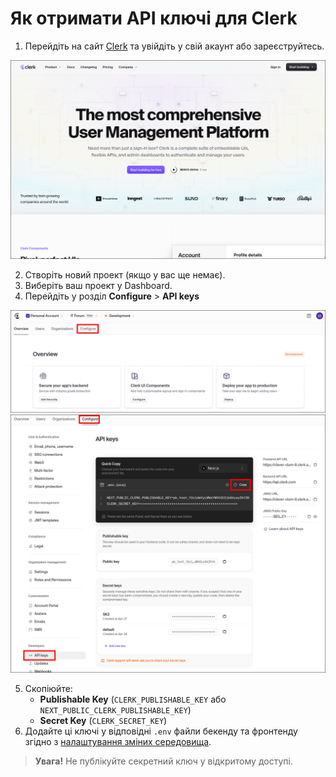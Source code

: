 # Як отримати API ключі для Clerk

1. Перейдіть на сайт [Clerk](https://clerk.com/) та увійдіть у свій акаунт або зареєструйтесь.

![clerk1](../images/image.png)

2. Створіть новий проект (якщо у вас ще немає).
3. Виберіть ваш проект у Dashboard.
4. Перейдіть у розділ **Configure** > **API keys**

![configure-tab](../images/clerk-configure-tab.png)
![configure-tab](../images/clerk-api-key.png)

5. Скопіюйте:
   - **Publishable Key** (`CLERK_PUBLISHABLE_KEY` або `NEXT_PUBLIC_CLERK_PUBLISHABLE_KEY`)
   - **Secret Key** (`CLERK_SECRET_KEY`)
6. Додайте ці ключі у відповідні `.env` файли бекенду та фронтенду згідно з [налаштування зміних середовища](../docs/setup-and-run-the-project.md#налаштування-змінних-середовища).

> **Увага!** Не публікуйте секретний ключ у відкритому доступі. 